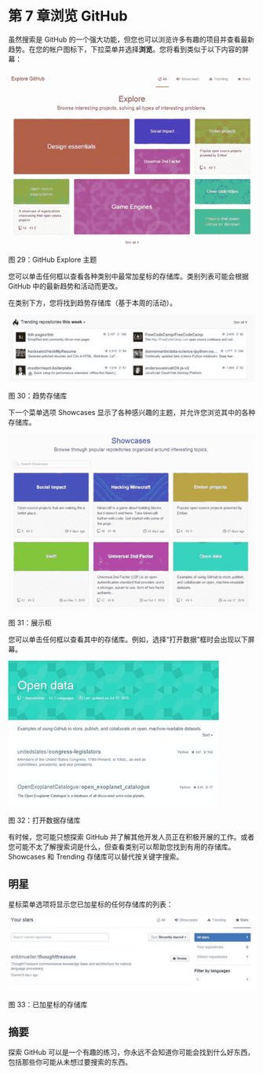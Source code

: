 # 第 7 章浏览 GitHub

虽然搜索是 GitHub 的一个强大功能，但您也可以浏览许多有趣的项目并查看最新趋势。在您的帐户图标下，下拉菜单并选择**浏览**。您将看到类似于以下内容的屏幕：

![](img/00033.jpeg)

图 29：GitHub Explore 主题

您可以单击任何框以查看各种类别中最常加星标的存储库。类别列表可能会根据 GitHub 中的最新趋势和活动而更改。

在类别下方，您将找到趋势存储库（基于本周的活动）。

![](img/00034.jpeg)

图 30：趋势存储库

下一个菜单选项 Showcases 显示了各种感兴趣的主题，并允许您浏览其中的各种存储库。

![](img/00035.jpeg)

图 31：展示柜

您可以单击任何框以查看其中的存储库。例如，选择“打开数据”框时会出现以下屏幕。

![](img/00036.jpeg)

图 32：打开数据存储库

有时候，您可能只想探索 GitHub 并了解其他开发人员正在积极开展的工作。或者您可能不太了解搜索词是什么，但查看类别可以帮助您找到有用的存储库。 Showcases 和 Trending 存储库可以替代按关键字搜索。

## 明星

星标菜单选项将显示您已加星标的任何存储库的列表：

![](img/00037.jpeg)

图 33：已加星标的存储库

## 摘要

探索 GitHub 可以是一个有趣的练习，你永远不会知道你可能会找到什么好东西，包括那些你可能从未想过要搜索的东西。